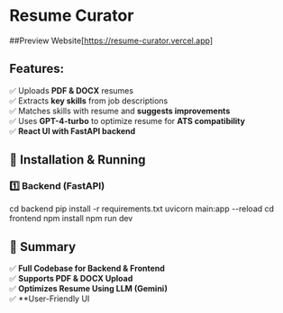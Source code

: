 # Resume Curator

##Preview Website[https://resume-curator.vercel.app]
## Features:
✅ Uploads **PDF & DOCX** resumes  
✅ Extracts **key skills** from job descriptions  
✅ Matches skills with resume and **suggests improvements**  
✅ Uses **GPT-4-turbo** to optimize resume for **ATS compatibility**  
✅ **React UI with FastAPI backend**

## 📌 Installation & Running

### **1️⃣ Backend (FastAPI)**

cd backend
pip install -r requirements.txt
uvicorn main:app --reload
cd frontend
npm install
npm run dev


## **🚀 Summary**
✅ **Full Codebase for Backend & Frontend**  
✅ **Supports PDF & DOCX Upload**  
✅ **Optimizes Resume Using LLM (Gemini)**  
✅ **User-Friendly UI 
